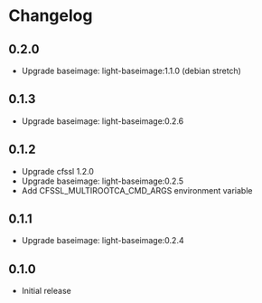 # Changelog

## 0.2.0
  - Upgrade baseimage: light-baseimage:1.1.0 (debian stretch)

## 0.1.3
  - Upgrade baseimage: light-baseimage:0.2.6

## 0.1.2
  - Upgrade cfssl 1.2.0
  - Upgrade baseimage: light-baseimage:0.2.5
  - Add CFSSL_MULTIROOTCA_CMD_ARGS environment variable

## 0.1.1
  - Upgrade baseimage: light-baseimage:0.2.4

## 0.1.0
  - Initial release
